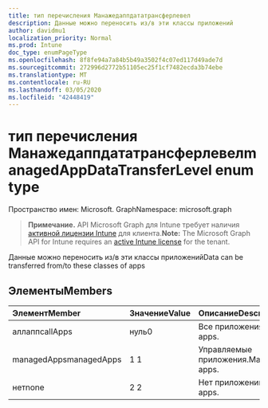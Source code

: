 ```yaml
---
title: тип перечисления Манажедаппдататрансферлевел
description: Данные можно переносить из/в эти классы приложений
author: davidmu1
localization_priority: Normal
ms.prod: Intune
doc_type: enumPageType
ms.openlocfilehash: 8f8fe94a7a84b5b49a3502f4c07ed117d49ade7d
ms.sourcegitcommit: 272996d2772b51105ec25f1cf7482ecda3b74ebe
ms.translationtype: MT
ms.contentlocale: ru-RU
ms.lasthandoff: 03/05/2020
ms.locfileid: "42448419"
---
```

# <a name="managedappdatatransferlevel-enum-type"></a><span data-ttu-id="52bf8-103">тип перечисления Манажедаппдататрансферлевел</span><span class="sxs-lookup"><span data-stu-id="52bf8-103">managedAppDataTransferLevel enum type</span></span>

<span data-ttu-id="52bf8-104">Пространство имен: Microsoft. Graph</span><span class="sxs-lookup"><span data-stu-id="52bf8-104">Namespace: microsoft.graph</span></span>

> <span data-ttu-id="52bf8-105">**Примечание.** API Microsoft Graph для Intune требует наличия [активной лицензии Intune](https://go.microsoft.com/fwlink/?linkid=839381) для клиента.</span><span class="sxs-lookup"><span data-stu-id="52bf8-105">**Note:** The Microsoft Graph API for Intune requires an [active Intune license](https://go.microsoft.com/fwlink/?linkid=839381) for the tenant.</span></span>

<span data-ttu-id="52bf8-106">Данные можно переносить из/в эти классы приложений</span><span class="sxs-lookup"><span data-stu-id="52bf8-106">Data can be transferred from/to these classes of apps</span></span>

## <a name="members"></a><span data-ttu-id="52bf8-107">Элементы</span><span class="sxs-lookup"><span data-stu-id="52bf8-107">Members</span></span>
|<span data-ttu-id="52bf8-108">Элемент</span><span class="sxs-lookup"><span data-stu-id="52bf8-108">Member</span></span>|<span data-ttu-id="52bf8-109">Значение</span><span class="sxs-lookup"><span data-stu-id="52bf8-109">Value</span></span>|<span data-ttu-id="52bf8-110">Описание</span><span class="sxs-lookup"><span data-stu-id="52bf8-110">Description</span></span>|
|:---|:---|:---|
|<span data-ttu-id="52bf8-111">аллаппс</span><span class="sxs-lookup"><span data-stu-id="52bf8-111">allApps</span></span>|<span data-ttu-id="52bf8-112">нуль</span><span class="sxs-lookup"><span data-stu-id="52bf8-112">0</span></span>|<span data-ttu-id="52bf8-113">Все приложения.</span><span class="sxs-lookup"><span data-stu-id="52bf8-113">All apps.</span></span>|
|<span data-ttu-id="52bf8-114">managedApps</span><span class="sxs-lookup"><span data-stu-id="52bf8-114">managedApps</span></span>|<span data-ttu-id="52bf8-115">1 </span><span class="sxs-lookup"><span data-stu-id="52bf8-115">1</span></span>|<span data-ttu-id="52bf8-116">Управляемые приложения.</span><span class="sxs-lookup"><span data-stu-id="52bf8-116">Managed apps.</span></span>|
|<span data-ttu-id="52bf8-117">нет</span><span class="sxs-lookup"><span data-stu-id="52bf8-117">none</span></span>|<span data-ttu-id="52bf8-118">2 </span><span class="sxs-lookup"><span data-stu-id="52bf8-118">2</span></span>|<span data-ttu-id="52bf8-119">Нет приложений.</span><span class="sxs-lookup"><span data-stu-id="52bf8-119">No apps.</span></span>|




